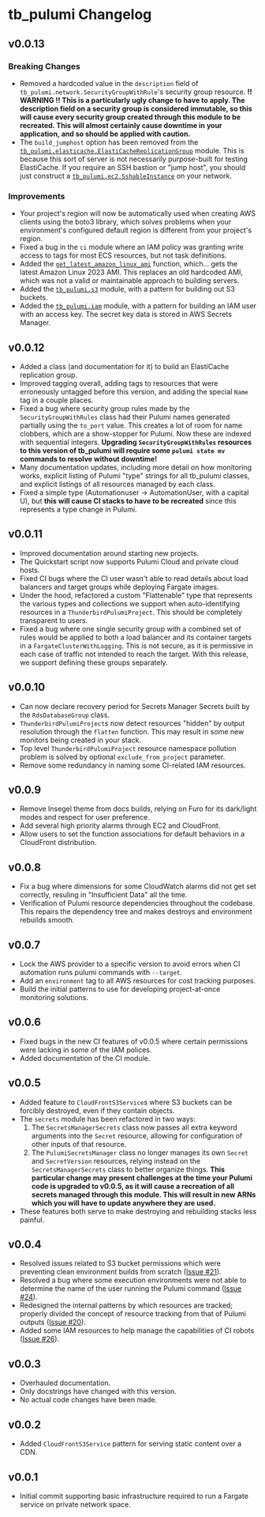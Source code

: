 # tb_pulumi Changelog

## v0.0.13

### Breaking Changes

  - Removed a hardcoded value in the `description` field of `tb_pulumi.network.SecurityGroupWithRule`'s security group
    resource. **!! WARNING !! This is a particularly ugly change to have to apply. The description field on a security
    group is considered immutable, so this will cause every security group created through this module to be recreated.
    This will almost certainly cause downtime in your application, and so should be applied with caution.**
  - The `build_jumphost` option has been removed from the
    [`tb_pulumi.elasticache.ElastiCacheReplicationGroup`](https://thunderbird.github.io/pulumi/elasticache.html#tb_pulumi.elasticache.ElastiCacheReplicationGroup)
    module. This is because this sort of server is not necessarily purpose-built for testing ElastiCache. If you require
    an SSH bastion or "jump host", you should just construct a
    [`tb_pulumi.ec2.SshableInstance`](https://thunderbird.github.io/pulumi/ec2.html#tb_pulumi.ec2.SshableInstance) on
    your network.

### Improvements

  - Your project's region will now be automatically used when creating AWS clients using the boto3 library, which solves
    problems when your environment's configured default region is different from your project's region.
  - Fixed a bug in the `ci` module where an IAM policy was granting write access to tags for most ECS resources, but not
    task definitions.
  - Added the
    [`get_latest_amazon_linux_ami`](https://thunderbird.github.io/pulumi/tb_pulumi.html#tb_pulumi.ThunderbirdPulumiProject.get_latest_amazon_linux_ami)
    function, which... gets the latest Amazon Linux 2023 AMI. This replaces an old hardcoded AMI, which was not a valid
    or maintainable approach to building servers.
  - Added the [`tb_pulumi.s3`](https://thunderbird.github.io/pulumi/s3.html) module, with a pattern for building out S3
    buckets.
  - Added the [`tb_pulumi.iam`](https://thunderbird.github.io/pulumi/iam.html) module, with a pattern for building an
    IAM user with an access key. The secret key data is stored in AWS Secrets Manager.


## v0.0.12

  - Added a class (and documentation for it) to build an ElastiCache replication group.
  - Improved tagging overall, adding tags to resources that were erroneously untagged before this version, and adding
    the special `Name` tag in a couple places.
  - Fixed a bug where security group rules made by the `SecurityGroupWithRules` class had their Pulumi names generated
    partially using the `to_port` value. This creates a lot of room for name clobbers, which are a show-stopper for
    Pulumi. Now these are indexed with sequential integers. **Upgrading `SecurityGroupWithRules` resources to this
    version of tb_pulumi will require some `pulumi state mv` commands to resolve without downtime!**
  - Many documentation updates, including more detail on how monitoring works, explicit listing of Pulumi "type" strings
    for all tb_pulumi classes, and explicit listings of all resources managed by each class.
  - Fixed a simple type (Automationuser -> AutomationUser, with a capital U), but **this will cause CI stacks to have to
    be recreated** since this represents a type change in Pulumi.


## v0.0.11

  - Improved documentation around starting new projects.
  - The Quickstart script now supports Pulumi Cloud and private cloud hosts.
  - Fixed CI bugs where the CI user wasn't able to read details about load balancers and target groups while deploying
    Fargate images.
  - Under the hood, refactored a custom "Flattenable" type that represents the various types and collections we support
    when auto-identifying resources in a `ThunderbirdPulumiProject`. This should be completely transparent to users.
  - Fixed a bug where one single security group with a combined set of rules would be applied to both a load balancer
    and its container targets in a `FargateClusterWithLogging`. This is not secure, as it is permissive in each case of
    traffic not intended to reach the target. With this release, we support defining these groups separately.


## v0.0.10

  - Can now declare recovery period for Secrets Manager Secrets built by the `RdsDatabaseGroup` class.
  - `ThunderbirdPulumiProject`s now detect resources "hidden" by output resolution through the `flatten` function. This may result in some new monitors being created in your stack.
  - Top level `ThunderbirdPulumiProject` resource namespace pollution problem is solved by optional `exclude_from_project` parameter.
  - Remove some redundancy in naming some CI-related IAM resources.


## v0.0.9

  - Remove Insegel theme from docs builds, relying on Furo for its dark/light modes and respect for user preference.
  - Add several high priority alarms through EC2 and CloudFront.
  - Allow users to set the function associations for default behaviors in a CloudFront distribution.


## v0.0.8

  - Fix a bug where dimensions for some CloudWatch alarms did not get set correctly, resuling in "Insufficient Data" all
    the time.
  - Verification of Pulumi resource dependencies throughout the codebase. This repairs the dependency tree and makes
    destroys and environment rebuilds smooth.


## v0.0.7

  - Lock the AWS provider to a specific version to avoid errors when CI automation runs pulumi commands with `--target`.
  - Add an `environment` tag to all AWS resources for cost tracking purposes.
  - Build the initial patterns to use for developing project-at-once monitoring solutions.


## v0.0.6

  - Fixed bugs in the new CI features of v0.0.5 where certain permissions were lacking in some of the IAM polices.
  - Added documentation of the CI module.


## v0.0.5

  - Added feature to `CloudFrontS3Service`s where S3 buckets can be forcibly destroyed, even if they contain objects.
  - The `secrets` module has been refactored in two ways:
    1.  The `SecretsManagerSecrets` class now passes all extra keyword arguments into the `Secret` resource, allowing
        for configuration of other inputs of that resource.
    2.  The `PulumiSecretsManager` class no longer manages its own `Secret` and `SecretVersion` resources, relying
        instead on the `SecretsManagerSecrets` class to better organize things. **This particular change may present
        challenges at the time your Pulumi code is upgraded to v0.0.5, as it will cause a recreation of all secrets
        managed through this module. This will result in new ARNs which you will have to update anywhere they are
        used.**
  - These features both serve to make destroying and rebuilding stacks less painful.


## v0.0.4

  - Resolved issues related to S3 bucket permissions which were preventing clean environment builds from scratch ([Issue #21](https://github.com/thunderbird/pulumi/issues/21)).
  - Resolved a bug where some execution environments were not able to determine the name of the user running the Pulumi command ([Issue #24](https://github.com/thunderbird/pulumi/issues/24)).
  - Redesigned the internal patterns by which resources are tracked; properly divided the concept of resource tracking from that of Pulumi outputs ([Issue #20](https://github.com/thunderbird/pulumi/issues/20)).
  - Added some IAM resources to help manage the capabilities of CI robots ([Issue #26](https://github.com/thunderbird/pulumi/issues/26)).


## v0.0.3

  - Overhauled documentation.
  - Only docstrings have changed with this version.
  - No actual code changes have been made.


## v0.0.2

  - Added `CloudFrontS3Service` pattern for serving static content over a CDN.


## v0.0.1

  - Initial commit supporting basic infrastructure required to run a Fargate service on private network space.
